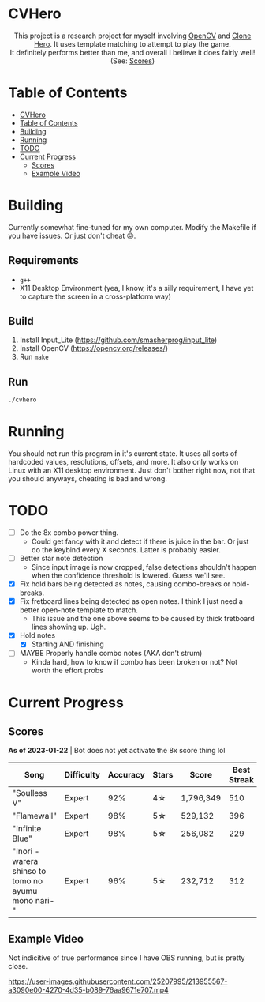 # CVHero

<div align="center">
This project is a research project for myself involving <a href="https://opencv.org/">OpenCV</a> and <a href="https://clonehero.net/">Clone Hero</a>. It uses template matching to attempt to play the game.
<br />
It definitely performs better than me, and overall I believe it does fairly well! (See: <a href="#scores">Scores</a>)
</div>

# Table of Contents

* [CVHero](#cvhero)
* [Table of Contents](#table-of-contents)
* [Building](#building)
* [Running](#running)
* [TODO](#todo)
* [Current Progress](#current-progress)
  * [Scores](#scores)
  * [Example Video](#example-video)

# Building

Currently somewhat fine-tuned for my own computer. Modify the Makefile if you have issues. Or just don't cheat 😡.

## Requirements
* `g++`
* X11 Desktop Environment (yea, I know, it's a silly requirement, I have yet to capture the screen in a cross-platform way)

## Build
1. Install Input_Lite (https://github.com/smasherprog/input_lite)
2. Install OpenCV (https://opencv.org/releases/)
3. Run `make`

## Run
```sh
./cvhero
```

# Running

You should not run this program in it's current state. It uses all sorts of hardcoded values, resolutions, offsets, and more.
It also only works on Linux with an X11 desktop environment. Just don't bother right now, not that you should anyways, cheating is bad and wrong.

# TODO

* [ ] Do the 8x combo power thing.
  * Could get fancy with it and detect if there is juice in the bar. Or just do the keybind every X seconds. Latter is probably easier.
* [ ] Better star note detection
  * Since input image is now cropped, false detections shouldn't happen when the confidence threshold is lowered. Guess we'll see.
* [x] Fix hold bars being detected as notes, causing combo-breaks or hold-breaks.
* [x] Fix fretboard lines being detected as open notes. I think I just need a better open-note template to match.
  * This issue and the one above seems to be caused by thick fretboard lines showing up. Ugh.
* [x] Hold notes
  * [x] Starting AND finishing
* [ ] MAYBE Properly handle combo notes (AKA don't strum)
  * Kinda hard, how to know if combo has been broken or not? Not worth the effort probs

# Current Progress

## Scores
**As of 2023-01-22** | Bot does not yet activate the 8x score thing lol

| Song | Difficulty | Accuracy | Stars | Score | Best Streak |
|-|-|-|-|-|-|
| "Soulless V" | Expert | 92% | 4☆ | 1,796,349 | 510
| "Flamewall" | Expert | 98% | 5☆ | 529,132 | 396 
| "Infinite Blue" | Expert | 98% | 5☆ | 256,082 | 229
| "Inori -warera shinso to tomo no ayumu mono nari-" | Expert | 96% | 5☆ | 232,712 | 312|

## Example Video

Not indicitive of true performance since I have OBS running, but is pretty close.

https://user-images.githubusercontent.com/25207995/213955567-a3090e00-4270-4d35-b089-76aa9671e707.mp4

